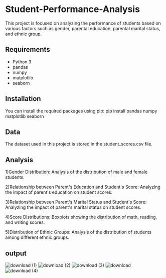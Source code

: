 # Student-Performance-Analysis

This project is focused on analyzing the performance of students based on various factors such as gender, parental education, parental marital status, and ethnic group.

## Requirements

- Python 3
- pandas
- numpy
- matplotlib
- seaborn

## Installation

You can install the required packages using pip:
pip install pandas numpy matplotlib seaborn

## Data
The dataset used in this project is stored in the student_scores.csv file.

## Analysis
1)Gender Distribution: Analysis of the distribution of male and female students.

2)Relationship between Parent's Education and Student's Score: Analyzing the impact of parent's education on student scores.

3)Relationship between Parent's Marital Status and Student's Score: Analyzing the impact of parent's marital status on student scores.

4)Score Distributions: Boxplots showing the distribution of math, reading, and writing scores.

5)Distribution of Ethnic Groups: Analysis of the distribution of students among different ethnic groups.

## output
![download (1)](https://github.com/RimshaKanwal0/Student-Performance-Analysis/assets/164622299/aa9be1a8-7e96-460f-ba55-5c9f49b4ef64)
![download (2)](https://github.com/RimshaKanwal0/Student-Performance-Analysis/assets/164622299/8b26b5b6-7c63-41e4-a955-cc44e9e535aa)
![download (3)](https://github.com/RimshaKanwal0/Student-Performance-Analysis/assets/164622299/8aed2190-636d-414d-915f-b270e57749d4)
![download](https://github.com/RimshaKanwal0/Student-Performance-Analysis/assets/164622299/1bce2bb7-21de-4735-ae77-2cf5d32ab11b)
![download (4)](https://github.com/RimshaKanwal0/Student-Performance-Analysis/assets/164622299/a95f19a2-ba49-4f30-b630-016b8b407820)
